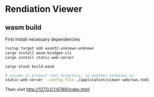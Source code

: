 # Rendiation Viewer

## wasm build

First install necessary dependencies

```bash
rustup target add wasm32-unknown-unknown
cargo install wasm-bindgen-cli
cargo install static-web-server
```

```bash
cargo xtask build-wasm

# assume in project root directory, in another terminal cx
static-web-server --config-file ./application/viewer-web/sws.toml
```

Then visit <http://127.0.0.1:6789/index.html>
